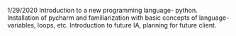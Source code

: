 1/29/2020
Introduction to a new programming language- python. Installation of pycharm and familiarization with basic concepts of language- variables, loops, etc.
Introduction to future IA, planning for future client.
